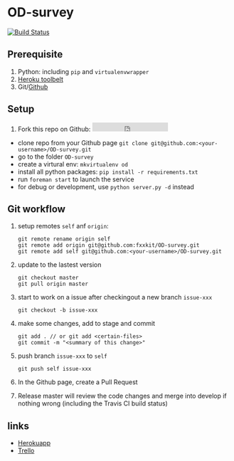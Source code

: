 OD-survey
======

[![Build Status](https://travis-ci.org/fxxkit/OD-survey.svg?branch=develop)](https://travis-ci.org/fxxkit/OD-survey)


## Prerequisite

1. Python: including `pip` and `virtualenvwrapper`
2. [Heroku toolbelt](https://toolbelt.heroku.com/)
3. Git/[Github](github.com)

## Setup

1. Fork this repo on Github: <iframe src="https://ghbtns.com/github-btn.html?user=fxxkit&repo=OD-survey&type=fork&count=true" frameborder="0" scrolling="0" width="170px" height="20px"></iframe>
* clone repo from your Github page `git clone git@github.com:<your-username>/OD-survey.git`
* go to the folder `OD-survey`
* create a virtural env: `mkvirtualenv od`
* install all python packages: `pip install -r requirements.txt`
* run `foreman start` to launch the service
* for debug or development, use `python server.py -d` instead

## Git workflow

1. setup remotes `self` anf `origin`:
	
	```
	git remote rename origin self
	git remote add origin git@github.com:fxxkit/OD-survey.git
	git remote add self git@github.com:<your-username>/OD-survey.git
	```
2. update to the lastest version

	```
	git checkout master
	git pull origin master
	```
	
3. start to work on a issue after checkingout a new branch `issue-xxx`

	```
	git checkout -b issue-xxx
	```

4. make some changes, add to stage and commit

	```
	git add . // or git add <certain-files>
	git commit -m "<summary of this change>"
	```
	
5. push branch `issue-xxx` to `self`

	```
	git push self issue-xxx
	```

6. In the Github page, create a Pull Request

7. Release master will review the code changes and merge into develop if nothing wrong (including the Travis CI build status)


## links
- [Herokuapp](https://od-survey.herokuapp.com/)
- [Trello](https://trello.com/b/kaVf0D3t/product-backlog)


